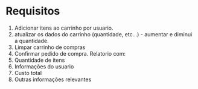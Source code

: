 # Requisitos

1. Adicionar itens ao carrinho por usuario.
2. atualizar os dados do carrinho (quantidade, etc...) - aumentar e diminui a quantidade.
3. Limpar carrinho de compras
4. Confirmar pedido de compra.
   Relatorio com:
5. Quantidade de itens
6. Informações do usuario
7. Custo total
8. Outras informações relevantes
